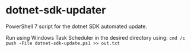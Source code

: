 # dotnet-sdk-updater
PowerShell 7 script for the dotnet SDK automated update.

Run using Windows Task Scheduler in the desired directory using:
`cmd /c pwsh -File dotnet-sdk-update.ps1 >> out.txt`
